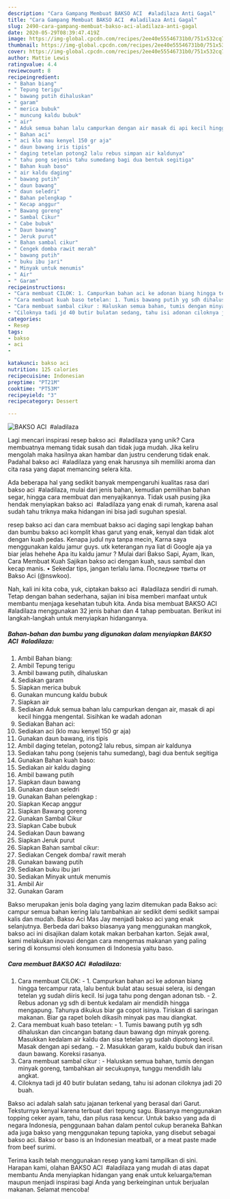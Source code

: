 ```yaml
---
description: "Cara Gampang Membuat BAKSO ACI  #aladilaza Anti Gagal"
title: "Cara Gampang Membuat BAKSO ACI  #aladilaza Anti Gagal"
slug: 2490-cara-gampang-membuat-bakso-aci-aladilaza-anti-gagal
date: 2020-05-29T08:39:47.419Z
image: https://img-global.cpcdn.com/recipes/2ee40e55546731b0/751x532cq70/bakso-aci-aladilaza-foto-resep-utama.jpg
thumbnail: https://img-global.cpcdn.com/recipes/2ee40e55546731b0/751x532cq70/bakso-aci-aladilaza-foto-resep-utama.jpg
cover: https://img-global.cpcdn.com/recipes/2ee40e55546731b0/751x532cq70/bakso-aci-aladilaza-foto-resep-utama.jpg
author: Mattie Lewis
ratingvalue: 4.4
reviewcount: 8
recipeingredient:
- " Bahan biang"
- " Tepung terigu"
- " bawang putih dihaluskan"
- " garam"
- " merica bubuk"
- " muncung kaldu bubuk"
- " air"
- " Aduk semua bahan lalu campurkan dengan air masak di api kecil hingga mengental Sisihkan ke wadah adonan"
- " Bahan aci"
- " aci klo mau kenyel 150 gr aja"
- " daun bawang iris tipis"
- " daging tetelan potong2 lalu rebus simpan air kaldunya"
- " tahu pong sejenis tahu sumedang bagi dua bentuk segitiga"
- " Bahan kuah baso"
- " air kaldu daging"
- " bawang putih"
- " daun bawang"
- " daun seledri"
- " Bahan pelengkap "
- " Kecap anggur"
- " Bawang goreng"
- " Sambal Cikur"
- " Cabe bubuk"
- " Daun bawang"
- " Jeruk purut"
- " Bahan sambal cikur"
- " Cengek domba rawit merah"
- " bawang putih"
- " buku ibu jari"
- " Minyak untuk menumis"
- " Air"
- " Garam"
recipeinstructions:
- "Cara membuat CILOK: 1. Campurkan bahan aci ke adonan biang hingga tercampur rata, lalu bentuk bulat atau sesuai selera, isi dengan tetelan yg sudah diiris kecil. Isi juga tahu pong dengan adonan tsb.  2. Rebus adonan yg sdh di bentuk kedalam air mendidih hingga mengapung. Tahunya dikukus biar ga copot isinya. Tiriskan di saringan makanan. Biar ga rapet boleh dikasih minyak pas mau diangkat."
- "Cara membuat kuah baso tetelan: 1. Tumis bawang putih yg sdh dihaluskan dan cincangan batang daun bawang dgn minyak goreng. Masukkan kedalam air kaldu dan sisa tetelan yg sudah dipotong kecil. Masak dengan api sedang.  2. Masukkan garam, kaldu bubuk dan irisan daun bawang. Koreksi rasanya."
- "Cara membuat sambal cikur : Haluskan semua bahan, tumis dengan minyak goreng, tambahkan air secukupnya, tunggu mendidih lalu angkat."
- "Ciloknya tadi jd 40 butir bulatan sedang, tahu isi adonan ciloknya jadi 20 buah."
categories:
- Resep
tags:
- bakso
- aci
- 

katakunci: bakso aci  
nutrition: 125 calories
recipecuisine: Indonesian
preptime: "PT21M"
cooktime: "PT53M"
recipeyield: "3"
recipecategory: Dessert

---
```



![BAKSO ACI  #aladilaza](https://img-global.cpcdn.com/recipes/2ee40e55546731b0/751x532cq70/bakso-aci-aladilaza-foto-resep-utama.jpg)

Lagi mencari inspirasi resep bakso aci  #aladilaza yang unik? Cara membuatnya memang tidak susah dan tidak juga mudah. Jika keliru mengolah maka hasilnya akan hambar dan justru cenderung tidak enak. Padahal bakso aci  #aladilaza yang enak harusnya sih memiliki aroma dan cita rasa yang dapat memancing selera kita.

Ada beberapa hal yang sedikit banyak mempengaruhi kualitas rasa dari bakso aci  #aladilaza, mulai dari jenis bahan, kemudian pemilihan bahan segar, hingga cara membuat dan menyajikannya. Tidak usah pusing jika hendak menyiapkan bakso aci  #aladilaza yang enak di rumah, karena asal sudah tahu triknya maka hidangan ini bisa jadi suguhan spesial.

resep bakso aci dan cara membuat bakso aci daging sapi lengkap bahan dan bumbu bakso aci komplit khas garut yang enak, kenyal dan tidak alot dengan kuah pedas. Kenapa judul nya tanpa mecin, Karna saya menggunakan kaldu jamur guys. utk keterangan nya liat di Google aja ya biar jelas hehehe Apa itu kaldu jamur ? Mulai dari Bakso Sapi, Ayam, Ikan, Cara Membuat Kuah Sajikan bakso aci dengan kuah, saus sambal dan kecap manis. • Sekedar tips, jangan terlalu lama. Последние твиты от Bakso Aci (@nswkoo).


Nah, kali ini kita coba, yuk, ciptakan bakso aci  #aladilaza sendiri di rumah. Tetap dengan bahan sederhana, sajian ini bisa memberi manfaat untuk membantu menjaga kesehatan tubuh kita. Anda bisa membuat BAKSO ACI  #aladilaza menggunakan 32 jenis bahan dan 4 tahap pembuatan. Berikut ini langkah-langkah untuk menyiapkan hidangannya.

<!--inarticleads1-->

##### Bahan-bahan dan bumbu yang digunakan dalam menyiapkan BAKSO ACI  #aladilaza:

1. Ambil  Bahan biang:
1. Ambil  Tepung terigu
1. Ambil  bawang putih, dihaluskan
1. Sediakan  garam
1. Siapkan  merica bubuk
1. Gunakan  muncung kaldu bubuk
1. Siapkan  air
1. Sediakan  Aduk semua bahan lalu campurkan dengan air, masak di api kecil hingga mengental. Sisihkan ke wadah adonan
1. Sediakan  Bahan aci:
1. Sediakan  aci (klo mau kenyel 150 gr aja)
1. Gunakan  daun bawang, iris tipis
1. Ambil  daging tetelan, potong2 lalu rebus, simpan air kaldunya
1. Sediakan  tahu pong (sejenis tahu sumedang), bagi dua bentuk segitiga
1. Gunakan  Bahan kuah baso:
1. Sediakan  air kaldu daging
1. Ambil  bawang putih
1. Siapkan  daun bawang
1. Gunakan  daun seledri
1. Gunakan  Bahan pelengkap :
1. Siapkan  Kecap anggur
1. Siapkan  Bawang goreng
1. Gunakan  Sambal Cikur
1. Siapkan  Cabe bubuk
1. Sediakan  Daun bawang
1. Siapkan  Jeruk purut
1. Siapkan  Bahan sambal cikur:
1. Sediakan  Cengek domba/ rawit merah
1. Gunakan  bawang putih
1. Sediakan  buku ibu jari
1. Sediakan  Minyak untuk menumis
1. Ambil  Air
1. Gunakan  Garam


Bakso merupakan jenis bola daging yang lazim ditemukan pada Bakso aci: campur semua bahan kering lalu tambahkan air sedikit demi sedikit sampai kalis dan mudah. Bakso Aci Mas Jay menjadi bakso aci yang enak selanjutnya. Berbeda dari bakso biasanya yang menggunakan mangkok, bakso aci ini disajikan dalam kotak makan berbahan karton. Sejak awal, kami melakukan inovasi dengan cara mengemas makanan yang paling sering di konsumsi oleh konsumen di Indonesia yaitu baso. 

<!--inarticleads2-->

##### Cara membuat BAKSO ACI  #aladilaza:

1. Cara membuat CILOK: - 1. Campurkan bahan aci ke adonan biang hingga tercampur rata, lalu bentuk bulat atau sesuai selera, isi dengan tetelan yg sudah diiris kecil. Isi juga tahu pong dengan adonan tsb.  - 2. Rebus adonan yg sdh di bentuk kedalam air mendidih hingga mengapung. Tahunya dikukus biar ga copot isinya. Tiriskan di saringan makanan. Biar ga rapet boleh dikasih minyak pas mau diangkat.
1. Cara membuat kuah baso tetelan: - 1. Tumis bawang putih yg sdh dihaluskan dan cincangan batang daun bawang dgn minyak goreng. Masukkan kedalam air kaldu dan sisa tetelan yg sudah dipotong kecil. Masak dengan api sedang.  - 2. Masukkan garam, kaldu bubuk dan irisan daun bawang. Koreksi rasanya.
1. Cara membuat sambal cikur : - Haluskan semua bahan, tumis dengan minyak goreng, tambahkan air secukupnya, tunggu mendidih lalu angkat.
1. Ciloknya tadi jd 40 butir bulatan sedang, tahu isi adonan ciloknya jadi 20 buah.


Bakso aci adalah salah satu jajanan terkenal yang berasal dari Garut. Teksturnya kenyal karena terbuat dari tepung sagu. Biasanya menggunakan topping ceker ayam, tahu, dan pilus rasa kencur. Untuk bakso yang ada di negara Indonesia, penggunaan bahan dalam pentol cukup beraneka Bahkan ada juga bakso yang menggunakan tepung tapioka, yang disebut sebagai bakso aci. Bakso or baso is an Indonesian meatball, or a meat paste made from beef surimi. 

Terima kasih telah menggunakan resep yang kami tampilkan di sini. Harapan kami, olahan BAKSO ACI  #aladilaza yang mudah di atas dapat membantu Anda menyiapkan hidangan yang enak untuk keluarga/teman maupun menjadi inspirasi bagi Anda yang berkeinginan untuk berjualan makanan. Selamat mencoba!
